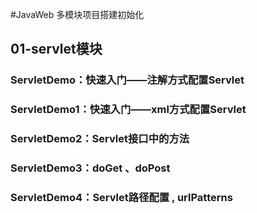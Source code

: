 #JavaWeb 多模块项目搭建初始化
## 01-servlet模块
### ServletDemo：快速入门——注解方式配置Servlet
### ServletDemo1：快速入门——xml方式配置Servlet
### ServletDemo2：Servlet接口中的方法
### ServletDemo3：doGet 、doPost
### ServletDemo4：Servlet路径配置 , urlPatterns